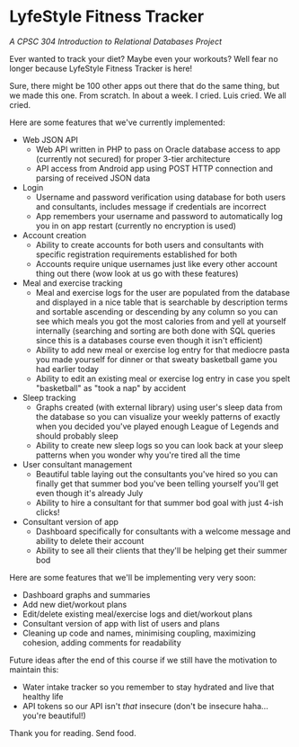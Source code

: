# LyfeStyle Fitness Tracker
*A CPSC 304 Introduction to Relational Databases Project*

Ever wanted to track your diet? Maybe even your workouts? Well fear no longer because LyfeStyle Fitness Tracker is here!

Sure, there might be 100 other apps out there that do the same thing, but we made this one. From scratch. In about a week. I cried. Luis cried. We all cried.

Here are some features that we've currently implemented:
* Web JSON API
  * Web API written in PHP to pass on Oracle database access to app (currently not secured) for proper 3-tier architecture
  * API access from Android app using POST HTTP connection and parsing of received JSON data
* Login
  * Username and password verification using database for both users and consultants, includes message if credentials are incorrect
  * App remembers your username and password to automatically log you in on app restart (currently no encryption is used)
* Account creation
  * Ability to create accounts for both users and consultants with specific registration requirements established for both
  * Accounts require unique usernames just like every other account thing out there (wow look at us go with these features)
* Meal and exercise tracking
  * Meal and exercise logs for the user are populated from the database and displayed in a nice table that is searchable by description terms and sortable ascending or descending by any column so you can see which meals you got the most calories from and yell at yourself internally (searching and sorting are both done with SQL queries since this is a databases course even though it isn't efficient)
  * Ability to add new meal or exercise log entry for that mediocre pasta you made yourself for dinner or that sweaty basketball game you had earlier today
  * Ability to edit an existing meal or exercise log entry in case you spelt "basketball" as "took a nap" by accident
* Sleep tracking
  * Graphs created (with external library) using user's sleep data from the database so you can visualize your weekly patterns of exactly when you decided you've played enough League of Legends and should probably sleep
  * Ability to create new sleep logs so you can look back at your sleep patterns when you wonder why you're tired all the time
* User consultant management
  * Beautiful table laying out the consultants you've hired so you can finally get that summer bod you've been telling yourself you'll get even though it's already July
  * Ability to hire a consultant for that summer bod goal with just 4-ish clicks!
* Consultant version of app
  * Dashboard specifically for consultants with a welcome message and ability to delete their account
  * Ability to see all their clients that they'll be helping get their summer bod

Here are some features that we'll be implementing very very soon:
* Dashboard graphs and summaries
* Add new diet/workout plans
* Edit/delete existing meal/exercise logs and diet/workout plans
* Consultant version of app with list of users and plans
* Cleaning up code and names, minimising coupling, maximizing cohesion, adding comments for readability

Future ideas after the end of this course if we still have the motivation to maintain this:
* Water intake tracker so you remember to stay hydrated and live that healthy life
* API tokens so our API isn't _that_ insecure (don't be insecure haha... you're beautiful!)

Thank you for reading. Send food.
